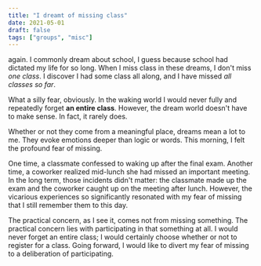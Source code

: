 ```yaml
---
title: "I dreamt of missing class"
date: 2021-05-01
draft: false
tags: ["groups", "misc"]
---
```

again. I commonly dream about school, I guess because school had dictated my life for so long. When I miss class in these dreams, I don't miss _one class_. I discover I had some class all along, and I have missed _all classes so far_.

What a silly fear, obviously. In the waking world I would never fully and repeatedly forget **an entire class**. However, the dream world doesn't have to make sense. In fact, it rarely does. 

Whether or not they come from a meaningful place, dreams mean a lot to me. They evoke emotions deeper than logic or words. This morning, I felt the profound fear of missing.

One time, a classmate confessed to waking up after the final exam. Another time, a coworker realized mid-lunch she had missed an important meeting. In the long term, those incidents didn't matter: the classmate made up the exam and the coworker caught up on the meeting after lunch. However, the vicarious experiences so significantly resonated with my fear of missing that I still remember them to this day.

The practical concern, as I see it, comes not from missing something. The practical concern lies with participating in that something at all. I would never forget an entire class; I would certainly choose whether or not to register for a class. Going forward, I would like to divert my fear of missing to a deliberation of participating.
